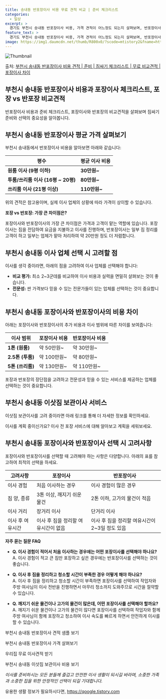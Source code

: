 ```yaml
---
title: 송내동 반포장이사 비용 무료 견적 비교 | 준비 체크리스트
categories:
  - 일상
excerpt: >
  경기도 부천시 송내동 반포장이사 비용, 가격 견적이 어느정도 되는지 살펴보며, 반포장이사를 준비함에 있어 짐싸기 준비 체크리스트가 무엇인지 보겠습니다. 마지막으로 포장이사와 차이점을 통해 무료 비교견적으로 어떤 것이 더 합리적인 선택인지 공유 드립니다.부천시 송내동 포장이사 견적 샘플 보기 👈 클릭부천시 송내동 포장이사 가격 살펴보기 👈 클릭부천시 송내동 반포장이사 평균 이사 비용평수부천시 송내동 평균 이사 비용원룸 이사9평 이하 (1톤)30만원~투룸/쓰리룸 이사16평 ~ 20평 (2.5톤)80만원~쓰리룸 이사21평 (5톤) ~110만원~우리집 무료 이사견적 받기 👈 클릭포장 vs 반포장: 가장 큰 차이점은?이사 전후 포장과 반포장의 가장 큰 차이점을 알아봅시다.포장이사는 1톤은 50만원, 2.5톤..
feature_text: >
  경기도 부천시 송내동 반포장이사 비용, 가격 견적이 어느정도 되는지 살펴보며, 반포장이사를 준비함에 있어 짐싸기 준비 체크리스트가 무엇인지 보겠습니다. 마지막으로 포장이사와 차이점을 통해 무료 비교견적으로 어떤 것이 더 합리적인 선택인지 공유 드립니다.부천시 송내동 포장이사 견적 샘플 보기 👈 클릭부천시 송내동 포장이사 가격 살펴보기 👈 클릭부천시 송내동 반포장이사 평균 이사 비용평수부천시 송내동 평균 이사 비용원룸 이사9평 이하 (1톤)30만원~투룸/쓰리룸 이사16평 ~ 20평 (2.5톤)80만원~쓰리룸 이사21평 (5톤) ~110만원~우리집 무료 이사견적 받기 👈 클릭포장 vs 반포장: 가장 큰 차이점은?이사 전후 포장과 반포장의 가장 큰 차이점을 알아봅시다.포장이사는 1톤은 50만원, 2.5톤..
image: https://img1.daumcdn.net/thumb/R800x0/?scode=mtistory2&fname=https%3A%2F%2Fblog.kakaocdn.net%2Fdn%2FcUoNJY%2FbtsHaYUOlVQ%2FXyGLcEQdPNacK4LpAGAlW1%2Fimg.webp
---
```


![Thumbnail](https://img1.daumcdn.net/thumb/R800x0/?scode=mtistory2&fname=https%3A%2F%2Fblog.kakaocdn.net%2Fdn%2FcUoNJY%2FbtsHaYUOlVQ%2FXyGLcEQdPNacK4LpAGAlW1%2Fimg.webp)

<p>출처: <a href="https://qoogle.tistory.com/9062" rel="dofollow">부천시 송내동 반포장이사 비용 견적 | 준비 | 짐싸기 체크리스트 | 무료 비교견적 | 포장이사 차이</a> </p>

## 부천시 송내동 반포장이사 비용과 포장이사 체크리스트, 포장 vs 반포장 비교견적

반포장이사 비용과 준비 체크리스트, 포장이사와 반포장의 비교견적을 살펴보며 짐싸기 준비와 선택의 중요성을 알아봅니다.

## 부천시 송내동 반포장이사 평균 가격 살펴보기

부천시 송내동에서 반포장이사 비용을 알아보면 아래와 같습니다:

**평수** | **평균 이사 비용**  
---|---  
**원룸 이사 (9평 이하)** | **30만원~**  
**투룸/쓰리룸 이사 (16평 ~ 20평)** | **80만원~**  
**쓰리룸 이사 (21평 이상)** | **110만원~**  
  
위의 견적은 참고용이며, 실제 이사 업체의 상황에 따라 가격이 상이할 수 있습니다.

**포장 vs 반포장: 가장 큰 차이점은?**

포장이사와 반포장이사의 가장 큰 차이점은 가격과 고객이 맡는 역할에 있습니다. 포장이사는 짐을 전담하여 요금을 지불하고 이사를 진행하며,
반포장이사는 일부 짐 정리를 고객이 하고 일부는 업체가 맡아 처리하여 약 20만원 정도 더 저렴합니다.

## 부천시 송내동 이사 업체 선택 시 고려할 점

이사를 생각 중이라면, 아래의 점을 고려하여 이사 업체를 선택해야 합니다:

  * **비교 평가:** 최소 2~3군데를 비교하여 이사 비용과 실력을 면밀히 살펴보는 것이 좋습니다.
  * **전문성:** 싼 가격보다 믿을 수 있는 전문가들이 있는 업체를 선택하는 것이 중요합니다.

## 부천시 송내동 포장이사와 반포장이사의 비용 차이

아래는 포장이사와 반포장이사의 추가 비용과 이사 범위에 따른 차이를 보여줍니다:

**이사 범위** | **포장이사 비용** | **반포장이사 비용**  
---|---|---  
**1톤 (원룸)** | 약 50만원~ | 약 30만원~  
**2.5톤 (투룸)** | 약 100만원~ | 약 80만원~  
**5톤 (쓰리룸)** | 약 130만원~ | 약 110만원~  
  
포장과 반포장의 장단점을 고려하고 전문성과 믿을 수 있는 서비스를 제공하는 업체를 선택하는 것이 중요합니다.

## 부천시 송내동 이삿짐 보관이사 서비스

이삿짐 보관이사를 고려 중이라면 아래 링크를 통해 더 자세한 정보를 확인하세요.

이사를 계획 중이신가요? 이사 전 포장 서비스에 대해 알아보고 계획을 세워보세요.

## 부천시 송내동 포장이사와 반포장이사 선택 시 고려사항

포장이사와 반포장이사를 선택할 때 고려해야 하는 사항은 다양합니다. 아래의 표를 참고하여 최적의 선택을 하세요.

**고려사항** | **포장이사** | **반포장이사**  
---|---|---  
이사 경험 | 처음 이사하는 경우 | 이사 경험이 많은 경우  
짐 양, 종류 | 3톤 이상, 깨지기 쉬운 물건 | 2톤 이하, 고가의 물건이 적음  
이사 거리 | 장거리 이사 | 단거리 이사  
이사 후 여유시간 | 이사 후 짐을 정리할 여유시간이 없음 | 이사 후 짐을 정리할 여유시간이 2~3일 정도 있음  
  
**자주 묻는 질문 FAQ**

  * **Q. 이사 경험이 적어서 처음 이사하는 경우에는 어떤 포장이사를 선택해야 하나요?**  
A. 이사 경험이 적고 큰 짐만 포장하고 싶은 경우에는 반포장이사를 선택하는 것이 좋습니다.

  * **Q. 이사 후 짐을 정리하고 청소할 시간이 부족한 경우 어떻게 해야 하나요?**  
A. 이사 후 짐을 정리하고 청소할 시간이 부족하면 포장이사를 선택하여 작업자와 주방 여사님이 이사 전반을 진행하면서 마무리 청소까지
도와주므로 시간을 절약할 수 있습니다.

  * **Q. 깨지기 쉬운 물건이나 고가의 물건이 많은데, 어떤 포장이사를 선택해야 할까요?**  
A. 깨지기 쉬운 물건이나 고가의 물건이 많다면 포장이사를 선택하여 작업자와 함께 주방 여사님이 함께 포장하고 청소하여 이사 속도를 빠르게
하면서 안전하게 이사를 할 수 있습니다.



부천시 송내동 반포장이사 견적 샘플 보기

부천시 송내동 반포장이사 가격 살펴보기

우리집 무료 이사견적 받기

부천시 송내동 이삿짐 보관이사 비용 보기



_이사를 준비하시는 모든 분들께 즐겁고 안전한 이사 생활이 되시길 바라며, 소중한 가족과 소중한 집을 위한 안정적인 선택이 되길
기대합니다._

 

유용한 생활 정보가 필요하시다면, <a href="https://qoogle.tistory.com" rel="dofollow">https://qoogle.tistory.com</a>


